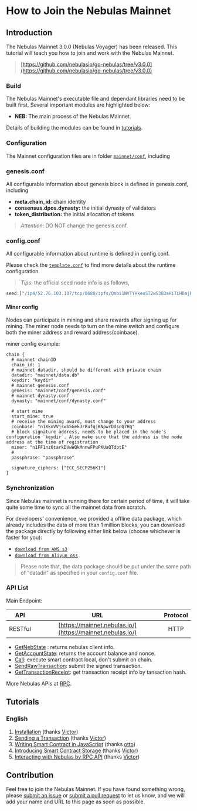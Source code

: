 # How to Join the Nebulas Mainnet

## Introduction

The Nebulas Mainnet 3.0.0 (Nebulas Voyager) has been released. This tutorial will teach you how to join and work with the Nebulas Mainnet.

> [https://github.com/nebulasio/go-nebulas/tree/v3.0.0](https://github.com/nebulasio/go-nebulas/tree/v3.0.0)

### Build

The Nebulas Mainnet's executable file and dependant libraries need to be built first. Several important modules are highlighted below:

* **NEB:** The main process of the Nebulas Mainnet.

Details of building the modules can be found in [tutorials](../tutorials/01-installation.html#compile-nebulas).


### Configuration

The Mainnet configuration files are in folder [`mainnet/conf`](https://github.com/nebulasio/go-nebulas/tree/master/mainnet/conf), including

### genesis.conf

All configurable information about genesis block is defined in genesis.conf, including

* **meta.chain\_id:** chain identity
* **consensus.dpos.dynasty:** the initial dynasty of validators
* **token\_distribution:** the initial allocation of tokens

> _Attention_: DO NOT change the genesis.conf.

### config.conf

All configurable information about runtime is defined in config.conf.

Please check the [`template.conf`](https://github.com/nebulasio/nebdocs/blob/master/docs/resources/conf/template.conf) to find more details about the runtime configuration.

> _Tips_: the official seed node info is as follows,

```javascript
seed:["/ip4/52.76.103.107/tcp/8680/ipfs/Qmbi1NVTYHkeuST2wS3B3aHiTLHDajHZpoZk5EDpAXt9H2","/ip4/52.56.55.238/tcp/8680/ipfs/QmVy9AHxBpd1iTvECDR7fvdZnqXeDhnxkZJrKsyuHNYKAh","/ip4/34.198.52.191/tcp/8680/ipfs/QmQK7W8wrByJ6So7rf84sZzKBxMYmc1i4a7JZsne93ysz5"]
```

#### Miner config 
Nodes can participate in mining and share rewards after signing up for mining. The miner node needs to turn on the mine switch and configure both the miner address and reward address(coinbase).

miner config example:

```
chain {
  # mainnet chainID
  chain_id: 1
  # mainnet datadir, should be different with private chain
  datadir: "mainnet/data.db"
  keydir: "keydir"
  # mainnet genesis.conf
  genesis: "mainnet/conf/genesis.conf"
  # mainnet dynasty.conf
  dynasty: "mainnet/conf/dynasty.conf"
  
  # start mine
  start_mine: true
  # receive the mining award, must change to your address
  coinbase: "n1XkoVVjswb5Gek3rRufqjKNpwrDdsnQ7Hq"
  # block signature address, needs to be placed in the node's configuration `keydir`. Also make sure that the address is the node address at the time of registration
  miner: "n1FF1nz6tarkDVwWQkMnnwFPuPKUaQTdptE"
  # 
  passphrase: "passphrase"

  signature_ciphers: ["ECC_SECP256K1"]
}
```

### Synchronization

Since Nebulas mainnet is running there for certain period of time, it will take quite some time to sync all the mainnet data from scratch. 

For developers' convenience, we provided a offline data package, which already includes the data of more than 1 million blocks, you can download the package directly by following either link below (choose whichever is faster for you):
- [`download from AWS s3`](https://s3-us-west-1.amazonaws.com/develop-center/data/mainnet/data.db.tar)
- [`download from Aliyun oss`](http://develop-center.oss-cn-zhangjiakou.aliyuncs.com/data/mainnet/data.db.tar.gz)

> Please note that, the data package should be put under the same path of "datadir" as specified in your `config.conf` file.


### API List

Main Endpoint:

| API | URL | Protocol |
| --- | :---: | :---: |
| RESTful | [https://mainnet.nebulas.io/](https://mainnet.nebulas.io/) | HTTP |

* [GetNebState](../dapp-development/rpc/README.html#getnebstate) : returns nebulas client info.
* [GetAccountState](../dapp-development/rpc/README.html#getaccountstate): returns the account balance and nonce.
* [Call](../dapp-development/rpc/README.html#call): execute smart contract local, don't submit on chain.
* [SendRawTransaction](../dapp-development/rpc/README.html#sendrawtransaction): submit the signed transaction.
* [GetTransactionReceipt](../dapp-development/rpc/README.html#gettransactionreceipt): get transaction receipt info by tansaction hash.

More Nebulas APIs at [RPC](../dapp-development/rpc/README).

## Tutorials

### English

1. [Installation](../tutorials/01-installation.md) \(thanks [Victor](https://github.com/victorychain)\)
2. [Sending a Transaction](../tutorials/02-transaction.md) \(thanks [Victor](https://github.com/victorychain)\)
3. [Writing Smart Contract in JavaScript](../tutorials/03-smart-contracts-javascript.md) \(thanks [otto](https://github.com/ottokafka)\)
4. [Introducing Smart Contract Storage](../tutorials/04-smart-contract-storage.md) \(thanks [Victor](https://github.com/victorychain)\)
5. [Interacting with Nebulas by RPC API](../tutorials/05-interacting-with-nebulas-by-rpc-api.md) \(thanks [Victor](https://github.com/victorychain)\)


## Contribution

Feel free to join the Nebulas Mainnet. If you have found something wrong, please [submit an issue](https://github.com/nebulasio/go-nebulas/issues/new) or [submit a pull request](https://github.com/nebulasio/go-nebulas/pulls) to let us know, and we will add your name and URL to this page as soon as possible.

